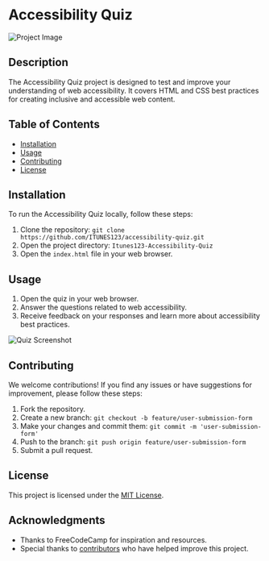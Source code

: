 # Accessibility Quiz

![Project Image](https://cdn.freecodecamp.org/platform/universal/fcc_primary.svg)

## Description

The Accessibility Quiz project is designed to test and improve your understanding of web accessibility. It covers HTML and CSS best practices for creating inclusive and accessible web content.

## Table of Contents

- [Installation](#installation)
- [Usage](#usage)
- [Contributing](#contributing)
- [License](#license)

## Installation

To run the Accessibility Quiz locally, follow these steps:

1. Clone the repository: `git clone https://github.com/ITUNES123/accessibility-quiz.git`
2. Open the project directory: `Itunes123-Accessibility-Quiz`
3. Open the `index.html` file in your web browser.

## Usage

1. Open the quiz in your web browser.
2. Answer the questions related to web accessibility.
3. Receive feedback on your responses and learn more about accessibility best practices.

![Quiz Screenshot](url_to_quiz_screenshot)

## Contributing

We welcome contributions! If you find any issues or have suggestions for improvement, please follow these steps:

1. Fork the repository.
2. Create a new branch: `git checkout -b feature/user-submission-form`
3. Make your changes and commit them: `git commit -m 'user-submission-form'`
4. Push to the branch: `git push origin feature/user-submission-form`
5. Submit a pull request.

## License

This project is licensed under the [MIT License](LICENSE).

## Acknowledgments

- Thanks to FreeCodeCamp for inspiration and resources.
- Special thanks to [contributors](CONTRIBUTORS.md) who have helped improve this project.

